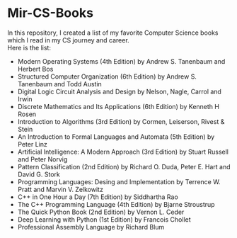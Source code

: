# Mir-CS-Books
In this repository, I created a list of my favorite Computer Science books which I read in my CS journey and career.<br /> 
Here is the list:<br />
- Modern Operating Systems (4th Edition) by Andrew S. Tanenbaum and Herbert Bos
- Structured Computer Organization (6th Edition) by Andrew S. Tanenbaum and Todd Austin
- Digital Logic Circuit Analysis and Design by Nelson, Nagle, Carrol and Irwin
- Discrete Mathematics and Its Applications (6th Edition) by Kenneth H Rosen
- Introduction to Algorithms (3rd Edition) by Cormen, Leiserson, Rivest & Stein
- An Introduction to Formal Languages and Automata (5th Edition) by Peter Linz
- Artificial Intelligence: A Modern Approach (3rd Edition) by Stuart Russell and Peter Norvig
- Pattern Classification (2nd Edition) by Richard O. Duda, Peter E. Hart and David G. Stork
- Programming Languages: Desing and Implementation by Terrence W. Pratt and Marvin V. Zelkowitz
- C++ in One Hour a Day (7th Edition) by Siddhartha Rao
- The C++ Programming Language (4th Edition) by Bjarne Stroustrup
- The Quick Python Book (2nd Edition) by Vernon L. Ceder
- Deep Learning with Python (1st Edition) by Francois Chollet 
- Professional Assembly Language by Richard Blum 

